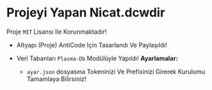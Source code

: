 # Projeyi Yapan Nicat.dcwdir 
 Proje `MIT` Lisansı Ile Korunmaktadır! 
 
- Altyapı (Proje) AntiCode Için Tasarlandı Ve Paylaşıldı! 

- Veri Tabanları `Plasma-Db` Modülüyle Yapıldı! 
   **Ayarlamalar:**
   
   - `ayar.json` dosyasına Tokeninizi Ve Prefixinizi Girerek Kurulumu Tamamlaya Bilirsiniz! 